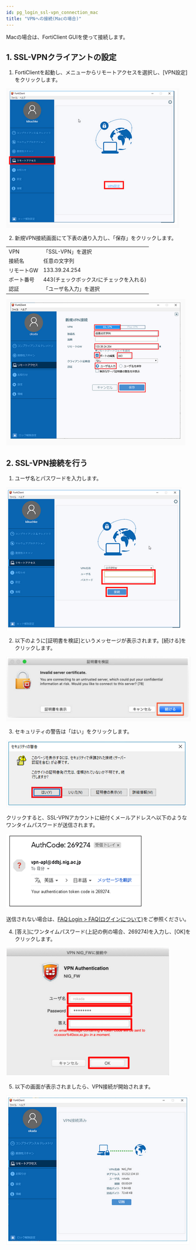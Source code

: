 ```yaml
---
id: pg_login_ssl-vpn_connection_mac
title: "VPNへの接続(Macの場合)"
---
```



Macの場合は、FortiClient GUIを使って接続します。

## 1. SSL-VPNクライアントの設定

1. FortiClientを起動し、メニューからリモートアクセスを選択し、[VPN設定]をクリックします。

![figure](VPNwin_11.png)

2. 新規VPN接続画面にて下表の通り入力し、「保存」をクリックします。

<table>
<tr>
	<td>VPN</td><td>「SSL-VPN」を選択</td>
</tr>
<tr>
	<td>接続名</td><td>任意の文字列</td>
</tr>
<tr>
	<td>リモートGW</td><td>133.39.24.254</td>
</tr>
<tr>
	<td>ポート番号</td><td>443(チェックボックスrにチェックを入れる)</td>
</tr>
<tr>
	<td>認証</td><td>「ユーザ名入力」を選択</td>
</tr>
</table>

![figure](sslvpn-win-443.png)

## 2. SSL-VPN接続を行う

1. ユーザ名とパスワードを入力します。

![figure](VPNwin_13.png) 

2. 以下のように[証明書を検証]というメッセージが表示されます。[続ける]をクリックします。

![figure](VPN_Mac_install_17.png)

3. セキュリティの警告は「はい」をクリックします。

![figure](VPNwin_14.png)

クリックすると、SSL-VPNアカウントに紐付くメールアドレスへ以下のようなワンタイムパスワードが送信されます。

![figure](VPNwin_15.png)

送信されない場合は、[FAQ:Login > FAQ(ログインについて)](/faq/faq_login_personal#🆀-個人ゲノム解析区画に対してssl-vpn接続を行うためにforticlientにユーザ名をパスワードを入力してもvpnアカウントに紐付くメールアドレスへワンタイムパスワードが送られてきません)をご参照ください。


4. [答え]にワンタイムパスワード(上記の例の場合、269274)を入力し、[OK]をクリックします。

![figure](VPN_Mac_install_19.png)

5. 以下の画面が表示されましたら、VPN接続が開始されます。

![figure](VPNwin_17.png)

